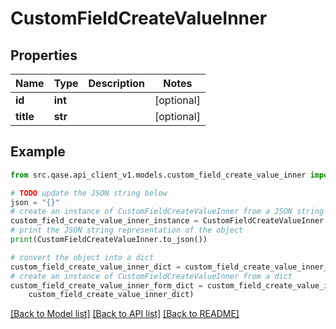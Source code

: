 # CustomFieldCreateValueInner


## Properties

Name | Type | Description | Notes
------------ | ------------- | ------------- | -------------
**id** | **int** |  | [optional] 
**title** | **str** |  | [optional] 

## Example

```python
from src.qase.api_client_v1.models.custom_field_create_value_inner import CustomFieldCreateValueInner

# TODO update the JSON string below
json = "{}"
# create an instance of CustomFieldCreateValueInner from a JSON string
custom_field_create_value_inner_instance = CustomFieldCreateValueInner.from_json(json)
# print the JSON string representation of the object
print(CustomFieldCreateValueInner.to_json())

# convert the object into a dict
custom_field_create_value_inner_dict = custom_field_create_value_inner_instance.to_dict()
# create an instance of CustomFieldCreateValueInner from a dict
custom_field_create_value_inner_form_dict = custom_field_create_value_inner.from_dict(
    custom_field_create_value_inner_dict)
```
[[Back to Model list]](../README.md#documentation-for-models) [[Back to API list]](../README.md#documentation-for-api-endpoints) [[Back to README]](../README.md)


